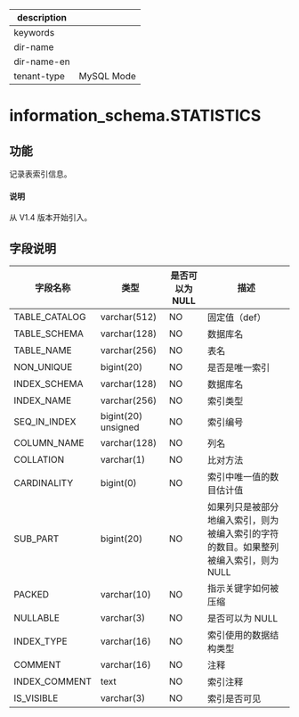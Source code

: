 |description||
|---|---|
|keywords||
|dir-name||
|dir-name-en||
|tenant-type|MySQL Mode|

# information_schema.STATISTICS

## 功能

记录表索引信息。

<main id="notice" type='explain'>
  <h4>说明</h4>
  <p>从 V1.4 版本开始引入。</p>
</main>

## 字段说明

| 字段名称 | 类型 | 是否可以为 NULL | 描述 |
| --- | --- | --- | --- |
| TABLE_CATALOG | varchar(512) | NO | 固定值（def） |
| TABLE_SCHEMA | varchar(128) | NO | 数据库名 |
| TABLE_NAME | varchar(256) | NO | 表名 |
| NON_UNIQUE | bigint(20) | NO | 是否是唯一索引 |
| INDEX_SCHEMA | varchar(128) | NO | 数据库名 |
| INDEX_NAME | varchar(256) | NO | 索引类型 |
| SEQ_IN_INDEX | bigint(20) unsigned | NO | 索引编号 |
| COLUMN_NAME | varchar(128) | NO | 列名 |
| COLLATION | varchar(1) | NO | 比对方法 |
| CARDINALITY | bigint(0) | NO | 索引中唯一值的数目估计值 |
| SUB_PART | bigint(20) | NO | 如果列只是被部分地编入索引，则为被编入索引的字符的数目。如果整列被编入索引，则为 NULL |
| PACKED | varchar(10) | NO | 指示关键字如何被压缩 |
| NULLABLE | varchar(3) | NO | 是否可以为 NULL |
| INDEX_TYPE | varchar(16) | NO | 索引使用的数据结构类型 |
| COMMENT | varchar(16) | NO | 注释 |
| INDEX_COMMENT | text | NO | 索引注释 |
| IS_VISIBLE | varchar(3) | NO | 索引是否可见 |
